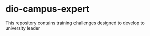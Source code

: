 # dio-campus-expert
This repository contains training challenges designed to develop to university leader
